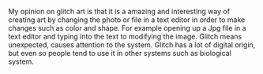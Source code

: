 My opinion on glitch art is that it is a amazing and interesting way of creating art by changing the photo or file in a text editor in order to make changes such as color and shape. For example opening up a Jpg file in a text editor and typing into the text to modifying the image. Glitch means unexpected, causes attention to the system. Glitch has a lot of digital origin, but even so people tend to use it in other systems such as biological system. 
